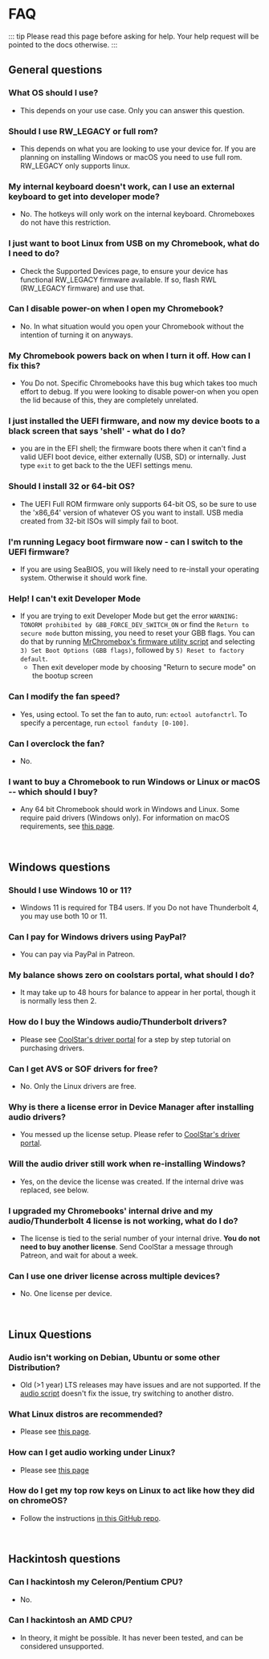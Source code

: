 # FAQ

::: tip
Please read this page before asking for help. Your help request will be pointed to the docs otherwise.
:::

## General questions

### What OS should I use?

- This depends on your use case. Only you can answer this question.

### Should I use RW_LEGACY or full rom?

- This depends on what you are looking to use your device for. If you are planning on installing Windows or macOS you need to use full rom. RW_LEGACY only supports linux.

### My internal keyboard doesn't work, can I use an external keyboard to get into developer mode?

- No. The hotkeys will only work on the internal keyboard. Chromeboxes do not have this restriction.

### I just want to boot Linux from USB on my Chromebook, what do I need to do?

- Check the Supported Devices page, to ensure your device has functional RW_LEGACY firmware available. If so, flash RWL (RW_LEGACY firmware) and use that.

### Can I disable power-on when I open my Chromebook?

- No. In what situation would you open your Chromebook without the intention of turning it on anyways.

### My Chromebook powers back on when I turn it off. How can I fix this?

- You Do not. Specific Chromebooks have this bug which takes too much effort to debug. If you were looking to disable power-on when you open the lid because of this, they are completely unrelated.

### I just installed the UEFI firmware, and now my device boots to a black screen that says 'shell' - what do I do?

- you are in the EFI shell; the firmware boots there when it can't find a valid UEFI boot device, either externally (USB, SD) or internally. Just type `exit` to get back to the the UEFI settings menu.

### Should I install 32 or 64-bit OS?

- The UEFI Full ROM firmware only supports 64-bit OS, so be sure to use the 'x86_64' version of whatever OS you want to install. USB media created from 32-bit ISOs will simply fail to boot.

### I'm running Legacy boot firmware now - can I switch to the UEFI firmware?

- If you are using SeaBIOS, you will likely need to re-install your operating system. Otherwise it should work fine.

### Help! I can't exit Developer Mode

- If you are trying to exit Developer Mode but get the error `WARNING: TONORM prohibited by GBB_FORCE_DEV_SWITCH_ON` or find the `Return to secure mode` button missing, you need to reset your GBB flags. You can do that by running [MrChromebox's firmware utility script](https://mrchromebox.tech/#fwscript) and selecting `3) Set Boot Options (GBB flags)`, followed by `5) Reset to factory default`.
  - Then exit developer mode by choosing "Return to secure mode" on the bootup screen

### Can I modify the fan speed?

- Yes, using ectool. To set the fan to auto, run: `ectool autofanctrl`. To specify a percentage, run `ectool fanduty [0-100]`.

### Can I overclock the fan?

- No.

### I want to buy a Chromebook to run Windows or Linux or macOS -- which should I buy?

- Any 64 bit Chromebook should work in Windows and Linux. Some require paid drivers (Windows only). For information on macOS requirements, see [this page](installing/installing-macos.md).

<br>

## Windows questions

### Should I use Windows 10 or 11?

- Windows 11 is required for TB4 users. If you Do not have Thunderbolt 4, you may use both 10 or 11.

### Can I pay for Windows drivers using PayPal?

- You can pay via PayPal in Patreon.

### My balance shows zero on coolstars portal, what should I do?

- It may take up to 48 hours for balance to appear in her portal, though it is normally less then 2.

### How do I buy the Windows audio/Thunderbolt drivers?

- Please see [CoolStar's driver portal](https://coolstar.org/chromebook/driverlicense/login.html) for a step by step tutorial on purchasing drivers.

### Can I get AVS or SOF drivers for free?

- No. Only the Linux drivers are free.

### Why is there a license error in Device Manager after installing audio drivers?

- You messed up the license setup. Please refer to [CoolStar's driver portal](https://coolstar.org/chromebook/driverlicense/login.html).

### Will the audio driver still work when re-installing Windows?

- Yes, on the device the license was created. If the internal drive was replaced, see below.

### I upgraded my Chromebooks' internal drive and my audio/Thunderbolt 4 license is not working, what do I do?

- The license is tied to the serial number of your internal drive. **You do not need to buy another license**. Send CoolStar a message through Patreon, and wait for about a week.

### Can I use one driver license across multiple devices?

- No. One license per device.

<br>

## Linux Questions

### Audio isn't working on Debian, Ubuntu or some other Distribution?

- Old (>1 year) LTS releases may have issues and are not supported. If the [audio script](installing/installing-linux.md#fixing-audio) doesn't fix the issue, try switching to another distro.

### What Linux distros are recommended?

- Please see [this page](installing/installing-linux.md).

### How can I get audio working under Linux?

- Please see [this page](installing/installing-linux.md#fixing-audio)

### How do I get my top row keys on Linux to act like how they did on chromeOS?

- Follow the instructions [in this GitHub repo](https://github.com/WeirdTreeThing/cros-keyboard-map).

<br>

## Hackintosh questions

### Can I hackintosh my Celeron/Pentium CPU?

- No.

### Can I hackintosh an AMD CPU?

- In theory, it might be possible. It has never been tested, and can be considered unsupported.
